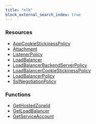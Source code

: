 ```yaml
---
title: "elb"
block_external_search_index: true
---
```


<!-- WARNING: this file was generated by Pulumi Docs Generator. -->
<!-- Do not edit by hand unless you're certain you know what you are doing! -->

<h3>Resources</h3>
<ul class="api">
    <li><a href="appcookiestickinesspolicy"><span class="symbol resource"></span>AppCookieStickinessPolicy</a></li>
    <li><a href="attachment"><span class="symbol resource"></span>Attachment</a></li>
    <li><a href="listenerpolicy"><span class="symbol resource"></span>ListenerPolicy</a></li>
    <li><a href="loadbalancer"><span class="symbol resource"></span>LoadBalancer</a></li>
    <li><a href="loadbalancerbackendserverpolicy"><span class="symbol resource"></span>LoadBalancerBackendServerPolicy</a></li>
    <li><a href="loadbalancercookiestickinesspolicy"><span class="symbol resource"></span>LoadBalancerCookieStickinessPolicy</a></li>
    <li><a href="loadbalancerpolicy"><span class="symbol resource"></span>LoadBalancerPolicy</a></li>
    <li><a href="sslnegotiationpolicy"><span class="symbol resource"></span>SslNegotiationPolicy</a></li>
</ul>

<h3>Functions</h3>
<ul class="api">
    <li><a href="gethostedzoneid"><span class="symbol datasource"></span>GetHostedZoneId</a></li>
    <li><a href="getloadbalancer"><span class="symbol datasource"></span>GetLoadBalancer</a></li>
    <li><a href="getserviceaccount"><span class="symbol datasource"></span>GetServiceAccount</a></li>
</ul>

